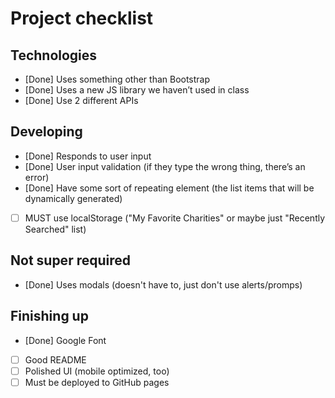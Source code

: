 # Project checklist

## Technologies
- [Done] Uses something other than Bootstrap
- [Done] Uses a new JS library we haven’t used in class
- [Done] Use 2 different APIs

## Developing
- [Done] Responds to user input
- [Done] User input validation (if they type the wrong thing, there’s an error)
- [Done] Have some sort of repeating element (the list items that will be dynamically generated)
- [ ] MUST use localStorage ("My Favorite Charities" or maybe just "Recently Searched" list)

## Not super required
- [Done] Uses modals (doesn't have to, just don't use alerts/promps)

## Finishing up
- [Done] Google Font
- [ ] Good README
- [ ] Polished UI (mobile optimized, too)
- [ ] Must be deployed to GitHub pages